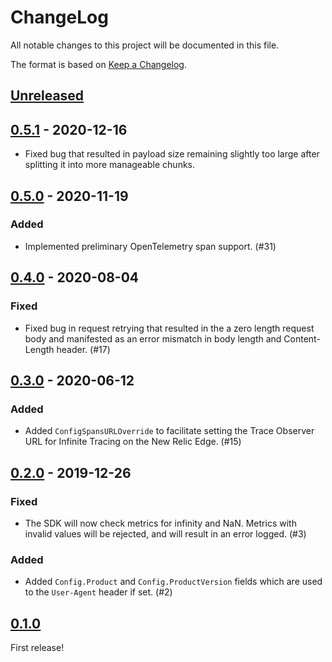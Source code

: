 # ChangeLog

All notable changes to this project will be documented in this file.

The format is based on [Keep a Changelog](https://keepachangelog.com/en/1.0.0/).

## [Unreleased]

## [0.5.1] - 2020-12-16
- Fixed bug that resulted in payload size remaining slightly too large after
splitting it into more manageable chunks.

## [0.5.0] - 2020-11-19
### Added
- Implemented preliminary OpenTelemetry span support. (#31)

## [0.4.0] - 2020-08-04
### Fixed
- Fixed bug in request retrying that resulted in the a zero length request
body and manifested as an error mismatch in body length and Content-Length
header. (#17)

## [0.3.0] - 2020-06-12
### Added
- Added `ConfigSpansURLOverride` to facilitate setting the Trace Observer URL
for Infinite Tracing on the New Relic Edge. (#15)

## [0.2.0] - 2019-12-26
### Fixed
- The SDK will now check metrics for infinity and NaN.  Metrics with invalid
values will be rejected, and will result in an error logged. (#3)

### Added
- Added `Config.Product` and `Config.ProductVersion` fields which are
used to the `User-Agent` header if set. (#2)

## [0.1.0]
First release!


[Unreleased]: https://github.com/newrelic/newrelic-telemetry-sdk-go/compare/v0.5.1...HEAD
[0.5.1]: https://github.com/newrelic/newrelic-telemetry-sdk-go/compare/v0.5.0...v0.5.1
[0.5.0]: https://github.com/newrelic/newrelic-telemetry-sdk-go/compare/v0.4.0...v0.5.0
[0.4.0]: https://github.com/newrelic/newrelic-telemetry-sdk-go/compare/v0.3.0...v0.4.0
[0.3.0]: https://github.com/newrelic/newrelic-telemetry-sdk-go/compare/v0.2.0...v0.3.0
[0.2.0]: https://github.com/newrelic/newrelic-telemetry-sdk-go/compare/v0.1.0...v0.2.0
[0.1.0]: https://github.com/newrelic/newrelic-telemetry-sdk-go/releases/tag/v0.1.0